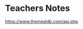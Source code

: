 # Teachers Notes

https://www.themealdb.com/api.php

<script src="https://cdn.tailwindcss.com?plugins=forms,typography,aspect-ratio,line-clamp"></script>